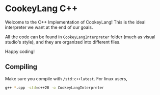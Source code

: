 # CookeyLang C++
Welcome to the C++ Implementation of CookeyLang! This is the ideal interpreter we want at the end of our goals.

All the code can be found in `CookeyLangInterpreter` folder (much as visual studio's style), and they are organized into different files.

Happy coding!

## Compiling
Make sure you compile with `/std:c++latest`. For linux users,
```sh
g++ *.cpp -std=c++20 -o CookeyLangInterpreter
```